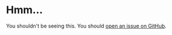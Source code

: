 # Hmm...

You shouldn't be seeing this. You should [open an issue on GitHub](https://github.com/Richienb/quilt/issues/new).
